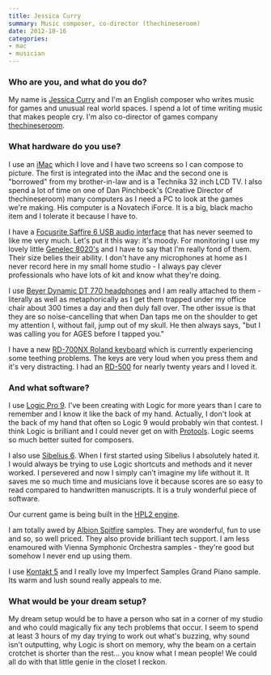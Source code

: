```yaml
---
title: Jessica Curry
summary: Music composer, co-director (thechineseroom)
date: 2012-10-16
categories:
- mac
- musician
---
```


### Who are you, and what do you do?

My name is [Jessica Curry](http://www.jessicacurry.co.uk/ "Jessica's website.") and I'm an English composer who writes music for games and unusual real world spaces. I spend a lot of time writing music that makes people cry. I'm also co-director of games company [thechineseroom](http://thechineseroom.co.uk/ "The website for the gaming company."). 

### What hardware do you use?

I use an [iMac][] which I love and I have two screens so I can compose to picture. The first is integrated into the iMac and the second one is "borrowed" from my brother-in-law and is a Technika 32 inch LCD TV. I also spend a lot of time on one of Dan Pinchbeck's (Creative Director of thechineseroom) many computers as I need a PC to look at the games we're making. His computer is a Novatech iForce. It is a big, black macho item and I tolerate it because I have to.

I have a [Focusrite Saffire 6 USB audio interface][saffire-6-usb] that has never seemed to like me very much. Let's put it this way: it's moody. For monitoring I use my lovely little [Genelec 8020's][8020a] and I have to say that I'm really fond of them. Their size belies their ability. I don't have any microphones at home as I never record here in my small home studio - I always pay clever professionals who have lots of kit and know what they're doing.

I use [Beyer Dynamic DT 770 headphones][dt-770-pro] and I am really attached to them - literally as well as metaphorically as I get them trapped under my office chair about 300 times a day and then duly fall over. The other issue is that they are so noise-cancelling that when Dan taps me on the shoulder to get my attention I, without fail, jump out of my skull. He then always says, "but I was calling you for AGES before I tapped you."

I have a new [RD-700NX Roland keyboard][rd-700nx] which is currently experiencing some teething problems. The keys are very loud when you press them and it's very distracting. I had an [RD-500][rd-500] for nearly twenty years and I loved it. 

### And what software?

I use [Logic Pro 9][logic-pro]. I've been creating with Logic for more years than I care to remember and I know it like the back of my hand. Actually, I don't look at the back of my hand that often so Logic 9 would probably win that contest. I think Logic is brilliant and I could never get on with [Protools][pro-tools]. Logic seems so much better suited for composers. 

I also use [Sibelius 6][sibelius]. When I first started using Sibelius I absolutely hated it. I would always be trying to use Logic shortcuts and methods and it never worked. I persevered and now I simply can't imagine my life without it. It saves me so much time and musicians love it because scores are so easy to read compared to handwritten manuscripts. It is a truly wonderful piece of software.

Our current game is being built in the [HPL2 engine][hpl-engine].

I am totally awed by [Albion Spitfire][albion] samples. They are wonderful, fun to use and so, so well priced. They also provide brilliant tech support. I am less enamoured with Vienna Symphonic Orchestra samples - they're good but somehow I never end up using them.

I use [Kontakt 5][kontakt] and I really love my Imperfect Samples Grand Piano sample. Its warm and lush sound really appeals to me.

### What would be your dream setup?

My dream setup would be to have a person who sat in a corner of my studio and who could magically fix any tech problems that occur. I seem to spend at least 3 hours of my day trying to work out what's buzzing, why sound isn't outputting, why Logic is short on memory, why the beam on a certain crotchet is shorter than the rest... you know what I mean people! We could all do with that little genie in the closet I reckon.

[8020a]: https://www.genelec.com/previous-models "Monitor speakers."
[albion]: https://www.spitfireaudio.com/shop/ranges/albion/albion-one/ "A set of audio samples."
[dt-770-pro]: http://web.archive.org/web/20230811124931/https://north-america.beyerdynamic.com/ "Closed headphones."
[hpl-engine]: https://en.wikipedia.org/wiki/HPL_Engine "A 3D gaming engine."
[imac]: https://www.apple.com/imac-24/ "An all-in-one computer."
[kontakt]: https://www.native-instruments.com/en/products/komplete/samplers/kontakt-7/ "A large sound library."
[logic-pro]: https://www.apple.com/logic-pro/ "A professional audio application for the Mac."
[pro-tools]: http://web.archive.org/web/20210228001648/https://www.avid.com/en/pro-tools "Audio editing and processing software."
[rd-500]: http://web.archive.org/web/20190506092217/https://www.sweetwater.com/sweetcare/articles/roland-rd-500-technical-specifications/ "A MIDI keyboard."
[rd-700nx]: http://web.archive.org/web/20230815171639/https://www.roland.com/global/ "A MIDI keyboard."
[saffire-6-usb]: http://web.archive.org/web/20180715021128/http://us.focusrite.com:80/usb-audio-interfaces/saffire-6-usb "A USB audio interface."
[sibelius]: http://web.archive.org/web/20210303204000/https://www.avid.com/en/sibelius "Music notation software."

